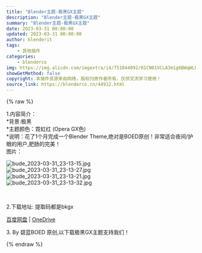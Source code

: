 ```yaml
---
title: "Blender主题-极黑GX主题"
description: "Blender主题-极黑GX主题"
summary: "Blender主题-极黑GX主题"
date: 2023-03-31 00:00:00
updated: 2023-03-31 00:00:00
author: blenderit
tags: 
    - 其他插件
categories:
    - blenderco
img: https://img.alicdn.com/imgextra/i4/751044092/O1CN01VCLA3m1g6BWqWLUc7_!!751044092.jpg
showGetMethod: false
copyright: 本插件资源来自网络，版权归原作者所有，仅供交流学习使用！
source_link: https://blenderco.cn/44912.html
---
```


{% raw %}
<p>1.内容简介：<br>
*背景:极黑<br>
*主题颜色：霓虹红 (Opera GX色)<br>
*说明：花了1个月完成一个Blender Theme,绝对是BOED原创！非常适合夜间/护眼的用户,肥肠的完美！<br>
图片：</p><p><img src="https://img.alicdn.com/imgextra/i3/751044092/O1CN01LrBjr21g6BWn8jKsQ_!!751044092.jpg" alt="bude_2023-03-31_23-13-15.jpg"><br>
<img src="https://img.alicdn.com/imgextra/i4/751044092/O1CN014znGCH1g6BWjPZruG_!!751044092.jpg" alt="bude_2023-03-31_23-13-27.jpg"><br>
<img src="https://img.alicdn.com/imgextra/i2/751044092/O1CN01i2QqSX1g6BWgZsdUx_!!751044092.jpg" alt="bude_2023-03-31_23-13-21.jpg"><br>
<img src="https://img.alicdn.com/imgextra/i1/751044092/O1CN01L44Axt1g6BWlGzGjg_!!751044092.jpg" alt="bude_2023-03-31_23-13-32.jpg"></p><p> </p><div class="jfk-bubble gtx-bubble" role="alertdialog" aria-describedby="bubble-3">
<div id="bubble-3" class="jfk-bubble-content-id">
<p>2.下载地址: 提取码都是bkgx</p>
</div>
</div><p class="jfk-bubble-arrowimplafter"><a href="https://pan.baidu.com/s/12OKwjpwQYy1uJd83uQ2AOA?pwd=bkgx">百度网盘</a> | <a href="https://1drv.ms/u/s!AoEt7J-HLyWHg7tVXjspk897pakD0A?e=0lWigH">OneDrive</a></p><p class="jfk-bubble gtx-bubble" role="alertdialog" aria-describedby="bubble-3">3. By 碧蓝BOED 原创,以下载极黑GX主题支持我们！</p>
<div style="display: none">blenderco</div>
{% endraw %}